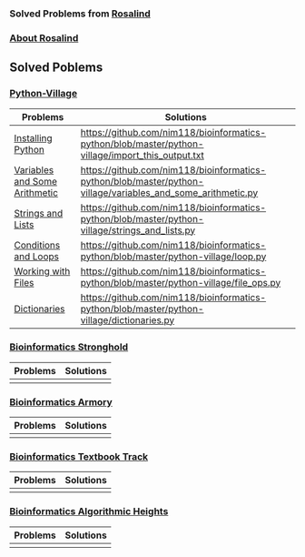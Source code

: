 ### Solved Problems from [Rosalind](http://rosalind.info/problems/list-view/)
### [About Rosalind](http://rosalind.info/about/)


## Solved Poblems

### [Python-Village](http://rosalind.info/problems/list-view/?location=python-village)

| Problems | Solutions  |
|---|---|
| [Installing Python](http://rosalind.info/problems/ini1/) | https://github.com/nim118/bioinformatics-python/blob/master/python-village/import_this_output.txt |
| [Variables and Some Arithmetic](http://rosalind.info/problems/ini2/) | https://github.com/nim118/bioinformatics-python/blob/master/python-village/variables_and_some_arithmetic.py |
| [Strings and Lists](http://rosalind.info/problems/ini3/) | https://github.com/nim118/bioinformatics-python/blob/master/python-village/strings_and_lists.py |
| [Conditions and Loops](http://rosalind.info/problems/ini4/) | https://github.com/nim118/bioinformatics-python/blob/master/python-village/loop.py |
| [Working with Files](http://rosalind.info/problems/ini5/) | https://github.com/nim118/bioinformatics-python/blob/master/python-village/file_ops.py |
| [Dictionaries](http://rosalind.info/problems/ini6/) | https://github.com/nim118/bioinformatics-python/blob/master/python-village/dictionaries.py |

### [Bioinformatics Stronghold](http://rosalind.info/problems/list-view/)

| Problems | Solutions  |
|---|---|
|   |   |


### [Bioinformatics Armory](http://rosalind.info/problems/list-view/?location=bioinformatics-armory)

| Problems | Solutions  |
|---|---|
|   |   |


### [Bioinformatics Textbook Track](http://rosalind.info/problems/list-view/?location=bioinformatics-textbook-track)

| Problems | Solutions  |
|---|---|
|   |   |


### [Bioinformatics Algorithmic Heights](http://rosalind.info/problems/list-view/?location=algorithmic-heights)

| Problems | Solutions  |
|---|---|
|   |   |
